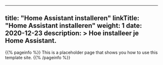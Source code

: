 
---
title: "Home Assistant installeren"
linkTitle: "Home Assistant installeren"
weight: 1
date: 2020-12-23
description: >
  Hoe installeer je Home Assistant.
---

{{% pageinfo %}}
This is a placeholder page that shows you how to use this template site.
{{% /pageinfo %}}



